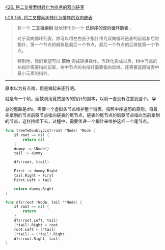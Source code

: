 [426. 将二叉搜索树转化为排序的双向链表](https://leetcode.cn/problems/convert-binary-search-tree-to-sorted-doubly-linked-list/)

[LCR 155. 将二叉搜索树转化为排序的双向链表](https://leetcode.cn/problems/er-cha-sou-suo-shu-yu-shuang-xiang-lian-biao-lcof/)

> 将一个 **二叉搜索树** 就地转化为一个 **已排序的双向循环链表** 。
>
> 对于双向循环列表，你可以将左右孩子指针作为双向循环链表的前驱和后继指针，第一个节点的前驱是最后一个节点，最后一个节点的后继是第一个节点。
>
> 特别地，我们希望可以 **原地** 完成转换操作。当转化完成以后，树中节点的左指针需要指向前驱，树中节点的右指针需要指向后继。还需要返回链表中最小元素的指针。

----

原本以为有点难，但是做起来还行吧。

就是有一个坑，函数调用竟然是传的指针的副本，以前一直没有注意到这个。😭

总的思路是dfs，需要一个虚拟头节点维护整个链表，按照中序遍历的原则，将最先拿到的节点前驱节点指向链表的尾节点，链表的尾节点的后驱节点指向当前拿到的节点，这样持续下去，过程中，需要传递一个指针来维护这样一个尾节点。

```go
func treeToDoublyList(root *Node) *Node {
    if root == nil {
        return nil
    }
    dummy := &Node{}
    tail := dummy

    dfs(root, &tail)

    First := dummy.Right
    tail.Right = First
    First.Left = tail

    return dummy.Right
}

func dfs(root *Node, tail **Node) {
    if root == nil {
        return
    }
    dfs(root.Left, tail)
    (*tail).Right = root
    root.Left = (*tail)
    (*tail) = (*tail).Right
    dfs(root.Right, tail)
}
```


